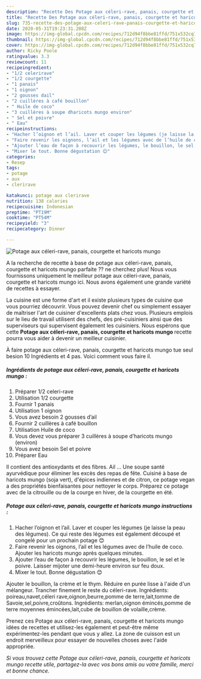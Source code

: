 ```yaml
---
description: "Recette Des Potage aux céleri-rave, panais, courgette et haricots mungo"
title: "Recette Des Potage aux céleri-rave, panais, courgette et haricots mungo"
slug: 735-recette-des-potage-aux-celeri-rave-panais-courgette-et-haricots-mungo
date: 2020-05-31T19:23:31.208Z
image: https://img-global.cpcdn.com/recipes/712d94f8bbe81ffd/751x532cq70/potage-aux-celeri-rave-panais-courgette-et-haricots-mungo-photo-principale-de-la-recette.jpg
thumbnail: https://img-global.cpcdn.com/recipes/712d94f8bbe81ffd/751x532cq70/potage-aux-celeri-rave-panais-courgette-et-haricots-mungo-photo-principale-de-la-recette.jpg
cover: https://img-global.cpcdn.com/recipes/712d94f8bbe81ffd/751x532cq70/potage-aux-celeri-rave-panais-courgette-et-haricots-mungo-photo-principale-de-la-recette.jpg
author: Ricky Poole
ratingvalue: 3.3
reviewcount: 11
recipeingredient:
- "1/2 celerirave"
- "1/2 courgette"
- "1 panais"
- "1 oignon"
- "2 gousses dail"
- "2 cuillères à café bouillon"
- " Huile de coco"
- "3 cuillères à soupe dharicots mungo environ"
- " Sel et poivre"
- " Eau"
recipeinstructions:
- "Hacher l’oignon et l’ail. Laver et couper les légumes (je laisse la peau des légumes). Ce qui reste des légumes est également découpé et congelé pour un prochain potage 😊"
- "Faire revenir les oignons, l’ail et les légumes avec de l’huile de coco. Ajouter les haricots mungo après quelques minutes."
- "Ajouter l’eau de façon à recouvrir les légumes, le bouillon, le sel et le poivre. Laisser mijoter une demi-heure environ sur feu doux."
- "Mixer le tout. Bonne dégustation 😊"
categories:
- Resep
tags:
- potage
- aux
- clerirave

katakunci: potage aux clerirave 
nutrition: 138 calories
recipecuisine: Indonesian
preptime: "PT19M"
cooktime: "PT54M"
recipeyield: "3"
recipecategory: Dinner

---
```



![Potage aux céleri-rave, panais, courgette et haricots mungo](https://img-global.cpcdn.com/recipes/712d94f8bbe81ffd/751x532cq70/potage-aux-celeri-rave-panais-courgette-et-haricots-mungo-photo-principale-de-la-recette.jpg)

A la recherche de recette à base de potage aux céleri-rave, panais, courgette et haricots mungo parfaite ?? ne cherchez plus! Nous vous fournissons uniquement le meilleur potage aux céleri-rave, panais, courgette et haricots mungo ici. Nous avons également une grande variété de recettes à essayer.

La cuisine est une forme d'art et il existe plusieurs types de cuisine que vous pourriez découvrir. Vous pouvez devenir chef ou simplement essayer de maîtriser l'art de cuisiner d'excellents plats chez vous. Plusieurs emplois sur le lieu de travail utilisent des chefs, des pré-cuisiniers ainsi que des superviseurs qui supervisent également les cuisiniers. Nous espérons que cette <strong> Potage aux céleri-rave, panais, courgette et haricots mungo </strong> recette pourra vous aider à devenir un meilleur cuisinier.

<!--inarticleads1-->

À faire potage aux céleri-rave, panais, courgette et haricots mungo tue seul besion 10 Ingrédients et 4 pas. Voici comment vous faire il.

##### Ingrédients de potage aux céleri-rave, panais, courgette et haricots mungo :

1. Préparer 1/2 celeri-rave
1. Utilisation 1/2 courgette
1. Fournir 1 panais
1. Utilisation 1 oignon
1. Vous avez besoin 2 gousses d’ail
1. Fournir 2 cuillères à café bouillon
1. Utilisation  Huile de coco
1. Vous devez vous préparer 3 cuillères à soupe d’haricots mungo (environ)
1. Vous avez besoin  Sel et poivre
1. Préparer  Eau


Il contient des antioxydants et des fibres. Ail … Une soupe santé ayurvédique pour éliminer les excès des repas de fête. Cuisiné à base de haricots mungo (soja vert), d&#39;épices indiennes et de citron, ce potage vegan a des propriétés bienfaisantes pour nettoyer le corps. Préparez ce potage avec de la citrouille ou de la courge en hiver, de la courgette en été. 

<!--inarticleads2-->

##### Potage aux céleri-rave, panais, courgette et haricots mungo instructions :

1. Hacher l’oignon et l’ail. Laver et couper les légumes (je laisse la peau des légumes). Ce qui reste des légumes est également découpé et congelé pour un prochain potage 😊
1. Faire revenir les oignons, l’ail et les légumes avec de l’huile de coco. Ajouter les haricots mungo après quelques minutes.
1. Ajouter l’eau de façon à recouvrir les légumes, le bouillon, le sel et le poivre. Laisser mijoter une demi-heure environ sur feu doux.
1. Mixer le tout. Bonne dégustation 😊


Ajouter le bouillon, la crème et le thym. Réduire en purée lisse à l&#39;aide d&#39;un mélangeur. Trancher finement le reste du céleri-rave. Ingrédients: poireau,navet,céleri rave,oignon,beurre,pomme de terre,lait,tomme de Savoie,sel,poivre,croûtons. Ingrédients: merlan,oignon émincés,pomme de terre moyennes émincées,lait,cube de bouillon de volaille,crème. 

<!--inarticleads1-->

<p>
Prenez ces Potage aux céleri-rave, panais, courgette et haricots mungo idées de recettes et utilisez-les également et peut-être même expérimentez-les pendant que vous y allez. La zone de cuisson est un endroit merveilleux pour essayer de nouvelles choses avec l'aide appropriée.
</p>

<p>
<i>Si vous trouvez cette Potage aux céleri-rave, panais, courgette et haricots mungo recette utile, partagez-la avec vos bons amis ou votre famille, merci et bonne chance.</i>
</p>
